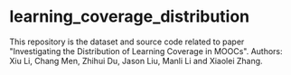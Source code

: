 # learning_coverage_distribution
This repository is the dataset and source code related to paper "Investigating the Distribution of Learning Coverage in MOOCs". Authors: Xiu Li, Chang Men, Zhihui Du, Jason Liu, Manli Li and Xiaolei Zhang. 
